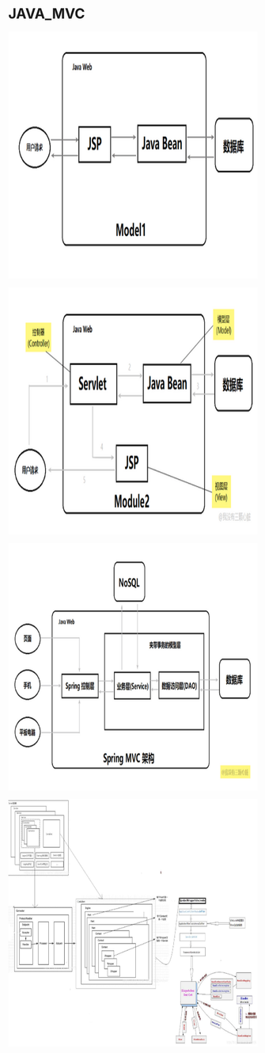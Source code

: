 # JAVA_MVC
<p align="center">
  <img  width="800" height="500" src="model1.png">
</p>
<p align="center">
  <img  width="800" height="500" src="model2.png">
</p>
<p align="center">
  <img  width="800" height="500" src="model3.png">
</p>
<p align="center">
  <img  width="800" height="500" src="TOMCAT_SPRING.png">
</p>
